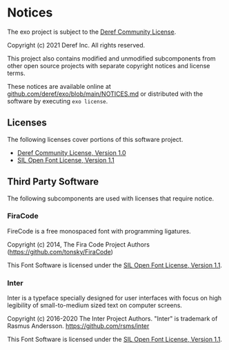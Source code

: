 # Notices

The exo project is subject to the [Deref Community License](./LICENSE).

Copyright (c) 2021 Deref Inc. All rights reserved.

This project also contains modified and unmodified subcomponents from other
open source projects with separate copyright notices and license terms.

These notices are available online at
[github.com/deref/exo/blob/main/NOTICES.md](https://github.com/deref/exo/blob/main/NOTICES.md) or distributed with the software by executing `exo license`.

## Licenses

The following licenses cover portions of this software project.

- [Deref Community License, Version 1.0][1]
- [SIL Open Font License, Version 1.1][2]

## Third Party Software

The following subcomponents are used with licenses that require notice.

### FiraCode

FireCode is a free monospaced font with programming ligatures.

Copyright (c) 2014, The Fira Code Project Authors (https://github.com/tonsky/FiraCode)

This Font Software is licensed under the [SIL Open Font License, Version 1.1][2].

### Inter

Inter is a typeface specially designed for user interfaces with focus on high
legibility of small-to-medium sized text on computer screens.

Copyright (c) 2016-2020 The Inter Project Authors.
"Inter" is trademark of Rasmus Andersson.
https://github.com/rsms/inter

This Font Software is licensed under the [SIL Open Font License, Version 1.1][2].


[1]: ./LICENSE
[2]: ./doc/licenses/ofl

